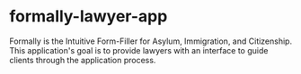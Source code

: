 # formally-lawyer-app
Formally is the Intuitive Form-Filler for Asylum, Immigration, and Citizenship. This application's goal is to provide lawyers with an interface to guide clients through the application process.
